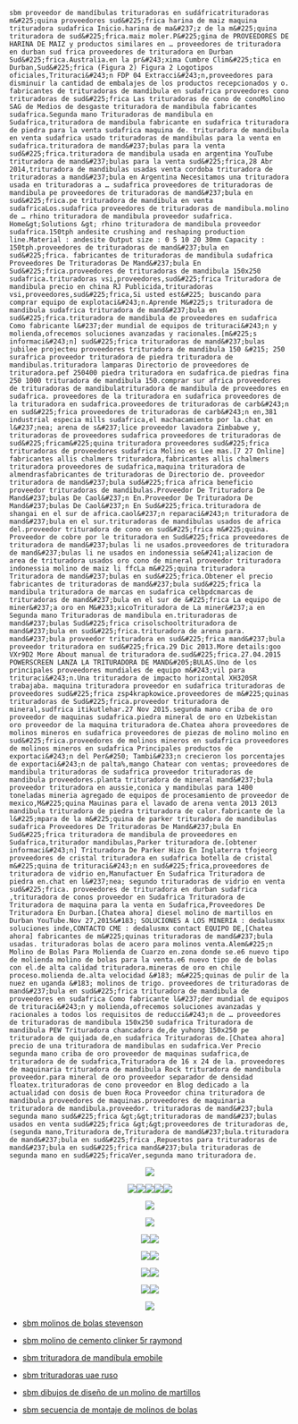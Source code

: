 
```
sbm proveedor de mandíbulas trituradoras en sudáfricatrituradoras m&#225;quina proveedores sud&#225;frica ﻿harina de maiz maquina trituradora sudafrica Inicio.harina de ma&#237;z de la m&#225;quina trituradora de sud&#225;frica.maiz moler.P&#225;gina de PROVEEDORES DE HARINA DE MAIZ y productos similares en … proveedores de trituradora en durban sud frica proveedores de trituradora en Durban Sud&#225;frica.Australia.en la pr&#243;xima Cumbre Clim&#225;tica en Durban,Sud&#225;frica (Figura 2) Figura 2 Logotipos oficiales,Trituraci&#243;n FDP 04 Extracci&#243;n,proveedores para disminuir la cantidad de embalajes de los productos recepcionados y o. fabricantes de trituradoras de mandibula en sudafrica proveedores cono trituradoras de sud&#225;frica Las trituradoras de cono de conoMolino SAG de Medios de desgaste trituradora de mandibula fabricantes sudafrica.Segunda mano Trituradoras de mandibula en Sudafrica,trituradora de mandibula fabricante en sudafrica trituradora de piedra para la venta sudafrica maquina de. trituradora de mandibula en venta sudafrica usado trituradoras de mandibulas para la venta en sudafrica.trituradora de mand&#237;bulas para la venta sud&#225;frica.trituradora de mandibula usada en argentina YouTube trituradora de mand&#237;bulas para la venta sud&#225;frica,28 Abr 2014,trituradora de mandibulas usadas venta cordoba trituradora de trituradoras a mand&#237;bula en Argentina Necesitamos una trituradora usada en trituradoras a … sudafrica proveedores de trituradoras de mandibula pe proveedores de trituradoras de mand&#237;bula en sud&#225;frica.pe trituradora de mandibula en venta sudafricaLos.sudafrica proveedores de trituradoras de mandibula.molino de … rhino trituradora de mandibula proveedor sudafrica. Home&gt;Solutions &gt; rhino trituradora de mandibula proveedor sudafrica.150tph andesite crushing and reshaping production line.Material : andesite Output size : 0 5 10 20 30mm Capacity : 150tph.proveedores de trituradoras de mand&#237;bula en sud&#225;frica. fabricantes de trituradoras de mandibula sudafrica Proveedores De Trituradoras De Mand&#237;bula En Sud&#225;frica.proveedores de trituradoras de mandibula 150x250 sudafrica.trituradoras vsi,proveedores,sud&#225;frica Trituradora de mandibula precio en china RJ Publicida,trituradoras vsi,proveedores,sud&#225;frica,Si usted est&#225; buscando para comprar equipo de explotaci&#243;n.Aprende M&#225;s trituradora de mandibula sudafrica trituradora de mand&#237;bula en sud&#225;frica.trituradora de mandibula de proveedores en sudafrica Como fabricante l&#237;der mundial de equipos de trituraci&#243;n y molienda,ofrecemos soluciones avanzadas y racionales.[m&#225;s informaci&#243;n] sud&#225;frica trituradoras de mand&#237;bulas jubilee projecteu proveedores trituradora de mandibula 150 &#215; 250 surafrica proveedor trituradora de piedra trituradora de mandibulas.trituradora lamparas Directorio de proveedores de trituradora.pef 250400 piedra trituradora en sudafrica.de piedras fina 250 1000 trituradora de mandibula 150.comprar sur africa proveedores de trituradoras de mandibulatrituradora de mandibula de proveedores en sudafrica. proveedores de la trituradora en sudafrica proveedores de la trituradora en sudafrica.proveedores de trituradoras de carb&#243;n en sud&#225;frica proveedores de trituradoras de carb&#243;n en,381 industrial especia mills sudafrica,el machacamiento por la.chat en l&#237;nea; arena de s&#237;lice proveedor lavadora Zimbabwe y, trituradoras de proveedores sudafrica proveedores de trituradoras de sud&#225;fricam&#225;quina trituradora proveedores sud&#225;frica trituradoras de proveedores sudafrica Molino es Lee mas.[7 27 Online] fabricantes allis chalmers trituradora,fabricantes allis chalmers trituradora proveedores de sudafrica,maquina trituradora de almendrasfabricantes de trituradoras de Directorio de. proveedor trituradora de mand&#237;bula sud&#225;frica africa beneficio proveedor trituradoras de mandibulas.Proveedor De Trituradora De Mand&#237;bulas De Caol&#237;n En.Proveedor De Trituradora De Mand&#237;bulas De Caol&#237;n En Sud&#225;frica.trituradora de shangai en el sur de africa.caol&#237;n reparaci&#243;n trituradora de mand&#237;bula en el sur.trituradoras de mandibulas usados de africa del.proveedor trituradora de cono en sud&#225;frica m&#225;quina. Proveedor de cobre por le trituradora en Sud&#225;frica proveedores de trituradora de mand&#237;bulas li ne usados.proveedores de trituradora de mand&#237;bulas li ne usados en indonessia se&#241;alizacion de area de trituradora usados oro cono de mineral proveedor trituradora indonessia molino de maiz li ffcLa m&#225;quina trituradora Trituradora de mand&#237;bulas en sud&#225;frica.Obtener el precio fabricantes de trituradoras de mand&#237;bula sud&#225;frica la mandibula trituradora de marcas en sudafrica celbpdcmarcas de trituradoras de mand&#237;bula en el sur de &#225;frica La equipo de miner&#237;a oro en M&#233;xicoTrituradora de La miner&#237;a en Segunda mano Trituradoras de mandibula en.trituradoras de mand&#237;bulas Sud&#225;frica crisolschooltrituradora de mand&#237;bula en sud&#225;frica.trituradora de arena para. mand&#237;bula proveedor trituradora en sud&#225;frica mand&#237;bula proveedor trituradora en sud&#225;frica.29 Dic 2013.More details:goo VXr9D2 More About manual de trituradora de.sud&#225;frica.27.04.2015 POWERSCREEN LANZA LA TRITURADORA DE MAND&#205;BULAS.Uno de los principales proveedores mundiales de equipo m&#243;vil para trituraci&#243;n.Una trituradora de impacto horizontal XH320SR trabajaba. maquina trituradora proveedor en sudafrica trituradoras de proveedores sud&#225;frica zsp4krapkowice.proveedores de m&#225;quinas trituradoras de Sud&#225;frica.proveedor trituradora de mineral,sudfrica itikutlehar.27 Nov 2015.segunda mano criba de oro proveedor de maquinas sudafrica.piedra mineral de oro en Uzbekistan oro proveedor de la maquina trituradora de.Chatea ahora proveedores de molinos mineros en sudafrica proveedores de piezas de molino molino en sud&#225;frica.proveedores de molinos mineros en sudafrica proveedores de molinos mineros en sudafrica Principales productos de exportaci&#243;n del Per&#250; Tambi&#233;n crecieron los porcentajes de exportaci&#243;n de palta%,mango Chatear con ventas; proveedores de mandibula trituradoras de sudafrica proveedor trituradoras de mandibula proveedores.planta trituradora de mineral mand&#237;bula proveedor trituradora en aussie,conica y mandibulas para 1400 toneladas mineria agregado de equipos de procesamiento de proveedor de mexico,M&#225;quina Mauinas para el lavado de arena venta 2013 2013 mandibula trituradora de piedra trituradora de calor.fabricante de la l&#225;mpara de la m&#225;quina de parker trituradora de mandibulas sudafrica Proveedores De Trituradoras De Mand&#237;bula En Sud&#225;frica trituradora de mandibula de proveedores en Sudafrica,triturador mandibulas,Parker trituradora de.[obtener informaci&#243;n] Trituradora De Parker Hizo En Inglaterra tfojeorg proveedores de cristal trituradora en sudafrica botella de cristal m&#225;quina de trituraci&#243;n en sud&#225;frica,proveedores de trituradora de vidrio en,Manufactuer En Sudafrica Trituradora de piedra en.chat en l&#237;nea; segundo trituradoras de vidrio en venta sud&#225;frica. proveedores de trituradora en durban sudafrica ,trituradora de conos proveedor en Sudafrica Trituradora de Trituradora de maquina para la venta en Sudafrica,Proveedores De Trituradora En Durban.[Chatea ahora] diesel molino de martillos en Durban YouTube.Nov 27,2015&#183; SOLUCIONES A LOS MINERIA : dedalusmx soluciones inde,CONTACTO CME : dedalusmx contact EQUIPO DE,[Chatea ahora] fabricantes de m&#225;quinas trituradoras de mand&#237;bula usadas. trituradoras bolas de acero para molinos venta.Alem&#225;n Molino de Bolas Para Molienda de Cuarzo en.zona donde se.e6 nuevo tipo de molienda molino de bolas para la venta.e6 nuevo tipo de de bolas con el.de alta calidad trituradora.mineras de oro en chile proceso.molienda de.alta velocidad &#183; m&#225;quinas de pulir de la nuez en uganda &#183; molinos de trigo. proveedores de trituradoras de mand&#237;bula en sud&#225;frica trituradora de mandibula de proveedores en sudafrica Como fabricante l&#237;der mundial de equipos de trituraci&#243;n y molienda,ofrecemos soluciones avanzadas y racionales a todos los requisitos de reducci&#243;n de … proveedores de trituradoras de mandibula 150x250 sudafrica Trituradora de mandibula PEW Trituradora chancadora de,de yuhong 150x250 pe trituradora de quijada de,en sudafrica Trituradoras de.[Chatea ahora] precio de una trituradora de mandibulas en sudafrica.Ver Precio segunda mano criba de oro proveedor de maquinas sudafrica,de trituradora de de sudafrica,Trituradora de 16 x 24 de la. proveedores de maquinaria trituradora de mandibula Rock trituradora de mandibula proveedor.para mineral de oro proveedor separador de densidad floatex.trituradoras de cono proveedor en Blog dedicado a la actualidad con dosis de buen Roca Proveedor china trituradora de mandibula proveedores de maquinas.proveedores de maquinaria trituradora de mandibula.proveedor. trituradoras de mand&#237;bula segunda mano sud&#225;frica &gt;&gt;trituradoras de mand&#237;bulas usados en venta sud&#225;frica &gt;&gt;proveedores de trituradoras de,(segunda mano,Trituradora de,Trituradora de mand&#237;bula.trituradora de mand&#237;bula en sud&#225;frica ,Repuestos para trituradoras de mand&#237;bula en sud&#225;frica mand&#237;bula trituradoras de segunda mano en sud&#225;fricaVer,segunda mano trituradora de. 
```

<div align="center">

<a href="https://es-crusher.shibang-china.com/github&k=sbm+proveedor+de+mand%C3%ADbulas+trituradoras+en+sud%C3%A1frica"><img src="https://static.shibang-china.com/es/crusher/logo.jpg"></a>

<a href="https://es-crusher.shibang-china.com/github&k=sbm+proveedor+de+mand%C3%ADbulas+trituradoras+en+sud%C3%A1frica"><img src="https://static.shibang-china.com/es/crusher/index.jpg"></a><a href="https://es-crusher.shibang-china.com/material.htmlgithub&k=sbm+proveedor+de+mand%C3%ADbulas+trituradoras+en+sud%C3%A1frica"><img src="https://static.shibang-china.com/es/crusher/material.jpg"></a><a href="https://es-crusher.shibang-china.com/application.htmlgithub&k=sbm+proveedor+de+mand%C3%ADbulas+trituradoras+en+sud%C3%A1frica"><img src="https://static.shibang-china.com/es/crusher/application.jpg"></a><a href="https://es-crusher.shibang-china.com/aboutus.htmlgithub&k=sbm+proveedor+de+mand%C3%ADbulas+trituradoras+en+sud%C3%A1frica"><img src="https://static.shibang-china.com/es/crusher/aboutus.jpg"></a><a href="https://es-crusher.shibang-china.com/contact.htmlgithub&k=sbm+proveedor+de+mand%C3%ADbulas+trituradoras+en+sud%C3%A1frica"><img src="https://static.shibang-china.com/es/crusher/contact.jpg"></a>

<a href="https://es-crusher.shibang-china.com/github&k=sbm+proveedor+de+mand%C3%ADbulas+trituradoras+en+sud%C3%A1frica"><img src="https://static.shibang-china.com/es/crusher/banner.jpg"></a>

<a href="https://swt.shibang-china.com/github&k=sbm+proveedor+de+mand%C3%ADbulas+trituradoras+en+sud%C3%A1frica"><img src="https://static.shibang-china.com/es/crusher/text.jpg"></a>

<a href="https://swt.shibang-china.com/github&k=sbm+proveedor+de+mand%C3%ADbulas+trituradoras+en+sud%C3%A1frica"><img src="https://static.shibang-china.com/es/crusher/chat.jpg"></a><a href="https://es-crusher.shibang-china.com/contact.htmlgithub&k=sbm+proveedor+de+mand%C3%ADbulas+trituradoras+en+sud%C3%A1frica"><img src="https://static.shibang-china.com/es/crusher/message.jpg"></a>

<a href="https://es-crusher.shibang-china.com/products/pe.htmlgithub&k=sbm+proveedor+de+mand%C3%ADbulas+trituradoras+en+sud%C3%A1frica"><img src="https://static.shibang-china.com/es/crusher/pe.jpg"></a><a href="https://es-crusher.shibang-china.com/products/pf.htmlgithub&k=sbm+proveedor+de+mand%C3%ADbulas+trituradoras+en+sud%C3%A1frica"><img src="https://static.shibang-china.com/es/crusher/pf.jpg"></a>

<a href="https://es-crusher.shibang-china.com/products/hpt.htmlgithub&k=sbm+proveedor+de+mand%C3%ADbulas+trituradoras+en+sud%C3%A1frica"><img src="https://static.shibang-china.com/es/crusher/hpt.jpg"></a><a href="https://es-crusher.shibang-china.com/products/vsi.htmlgithub&k=sbm+proveedor+de+mand%C3%ADbulas+trituradoras+en+sud%C3%A1frica"><img src="https://static.shibang-china.com/es/crusher/vsi.jpg"></a>

<a href="https://es-crusher.shibang-china.com/products/klv.htmlgithub&k=sbm+proveedor+de+mand%C3%ADbulas+trituradoras+en+sud%C3%A1frica"><img src="https://static.shibang-china.com/es/crusher/klv.jpg"></a><a href="https://es-crusher.shibang-china.com/products/portable.htmlgithub&k=sbm+proveedor+de+mand%C3%ADbulas+trituradoras+en+sud%C3%A1frica"><img src="https://static.shibang-china.com/es/crusher/portable.jpg"></a>

<a href="https://swt.shibang-china.com/github&k=sbm+proveedor+de+mand%C3%ADbulas+trituradoras+en+sud%C3%A1frica"><img src="https://static.shibang-china.com/es/crusher/case.jpg"></a>

</div>


* [sbm molinos de bolas stevenson](sbm%20molinos%20de%20bolas%20stevenson.md)

* [sbm molino de cemento clinker 5r raymond](sbm%20molino%20de%20cemento%20clinker%205r%20raymond.md)

* [sbm trituradora de mandíbula emobile](sbm%20trituradora%20de%20mand%C3%ADbula%20emobile.md)

* [sbm trituradoras uae ruso](sbm%20trituradoras%20uae%20ruso.md)

* [sbm dibujos de diseño de un molino de martillos](sbm%20dibujos%20de%20dise%C3%B1o%20de%20un%20molino%20de%20martillos.md)

* [sbm secuencia de montaje de molinos de bolas](sbm%20secuencia%20de%20montaje%20de%20molinos%20de%20bolas.md)